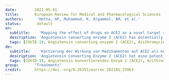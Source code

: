 ```yaml
---
date:        2021-05-01
title:       European Review for Medical and Pharmacological Sciences
authors:      'Hetta, HF, Muhammad, K, Algammal, AM, et al.'
status:       default
en:
  subtitle:    'Mapping the effect of drugs on ACE2 as a novel target site for COVID-19 therapy'
  description: 'Angiotensin converting enzyme 2 (ACE2) has potentially conflicting roles in health and disease. COVID-19 coronavirus binds to human cells via ACE2 receptor, which is expressed on almost all body organs. Boosting the ACE2 receptor levels on heart and lung cells may provide more cellular enter to virus thereby worsening the infection. Therefore, among the drug targets, ACE2 is suggested as a vital target of COVID-19 therapy. This hypothesis is based on the protective role of the drugs acting on ACE2. Therefore, this review discusses the impact and challenges of using ACE2 as a target in the current therapy of COVID-19.'
  tags: [COVID-19, Angiotensin converting enzyme 2 (ACE2), Azithromycin, Hydroxychloroquine, Zinc, Vitamin D]
de: 
  subtitle:    'Kartierung der Wirkung von Medikamenten auf ACE2 als neuartigem Zielort für die COVID-19-Therapie'
  description: 'Angiotensin Converting Enzyme 2 (ACE2) hat eine potentiell widersprüchliche Rolle in Gesundheit und Krankheit. Das Coronavirus COVID-19 bindet an menschliche Zellen über den ACE2-Rezeptor, der in fast allen Körperorganen vorkommt. Eine Erhöhung der ACE2-Rezeptorwerte auf Herz- und Lungenzellen kann dem Virus mehr zellulären Zugang verschaffen und so die Infektion verschlimmern. Daher wird ACE2 als eines der wichtigsten Zielmoleküle für die COVID-19-Therapie vorgeschlagen. Diese Hypothese basiert auf der schützenden Rolle von Medikamenten, die auf ACE2 wirken. In dieser Übersicht werden daher die Auswirkungen und Herausforderungen der Verwendung von ACE2 als Ziel in der derzeitigen COVID-19-Therapie erörtert.'
  tags: [COVID-19, Angiotensin konvertierendes Enzym 2 (ACE2), Azithromycin, Hydroxychloroquin, Zink, Vitamin D]
group:       "Treatments"
credit:      https://doi.-org/0.26355/eurrev_202105_25963
---
```

